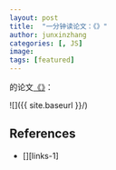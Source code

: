 ```yaml
---
layout: post
title:  "一分钟读论文：《》"
author: junxinzhang
categories: [, JS]
image: 
tags: [featured]
---
```

的论文[《》][paper1-url]：

![]({{ site.baseurl }}/)

<!--
<p><iframe style="width:100%;" height="315" src="https://arxiv.org/pdf/2112.10165.pdf" frameborder="0" allowfullscreen></iframe></p>


|                                       |                                       |
|:-------------------------------------:|:-------------------------------------:|
|![img1]({{ site.baseurl }}/)| ![img2]({{ site.baseurl }}/) |
-->


## References
- [][links-1]


[paper1-url]: 
[links-1]: 